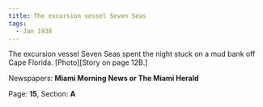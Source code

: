 ```yaml
---  
title: The excursion vessel Seven Seas  
tags:  
  - Jan 1938  
---  
```

  
The excursion vessel Seven Seas spent the night stuck on a mud bank off Cape Florida. [Photo][Story on page 12B.]  
  
Newspapers: **Miami Morning News or The Miami Herald**  
  
Page: **15**, Section: **A** 
